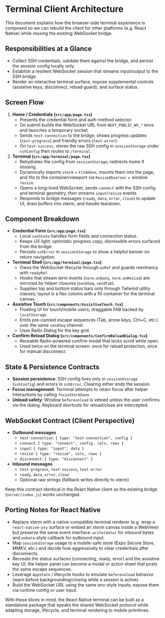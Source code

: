 # Terminal Client Architecture

This document explains how the browser-side terminal experience is composed so we can rebuild the client for other platforms (e.g. React Native) while reusing the existing WebSocket bridge.

## Responsibilities at a Glance
- Collect SSH credentials, validate them against the bridge, and persist the session config locally only.
- Establish a resilient WebSocket session that streams input/output to the SSH bridge.
- Render an interactive terminal surface, expose supplemental controls (assistive keys, disconnect, reload guard), and surface status.

## Screen Flow
1. **Home / Credentials (`src/app/page.tsx`)**
   - Presents the credential form and auth-method selector.
   - On submit builds the WebSocket URL from `NEXT_PUBLIC_WS_*` envs and launches a temporary socket.
   - Sends `test-connection` to the bridge; shows progress updates (`test-progress`) and friendly errors (`test-error`).
   - On `test-success`, stores the raw SSH config in `sessionStorage` under `sshConfig` then routes to `/terminal`.
2. **Terminal (`src/app/terminal/page.tsx`)**
   - Rehydrates the config from `sessionStorage`; redirects home if missing.
   - Dynamically imports `xterm` + `FitAddon`, mounts them into the page, and fits to the container/viewport via `ResizeObserver` + window `resize`.
   - Opens a long-lived WebSocket, sends `connect` with the SSH config and terminal geometry, then streams `input`/`resize` events.
   - Responds to bridge messages (`ready`, `data`, `error`, `close`) to update UI, drain buffers into xterm, and handle teardown.

## Component Breakdown
- **Credential Form (`src/app/page.tsx`)**
  - Local `useState` handles form fields and connection status.
  - Keeps UX light: optimistic progress copy, dismissible errors surfaced from the bridge.
  - Persists `sshError` in `sessionStorage` to show a helpful banner on return navigation.
- **Terminal Shell (`src/app/terminal/page.tsx`)**
  - Owns the WebSocket lifecycle through `wsRef` and guards reentrancy with `readyRef`.
  - Hooks that stream term events (`term.onData`, `term.onResize`) are mirrored by helper closures (`sendSeq`, `sendTab`).
  - Supplies top and bottom status bars only through Tailwind utility classes; layout is a flex column with a fill container for the terminal canvas.
- **Assistive Touch (`src/components/AssistiveTouch.tsx`)**
  - Floating UI for touch/mobile users; draggable FAB backed by `localStorage`.
  - Emits pre-canned escape sequences (Tab, arrow keys, Ctrl+C, etc.) over the same `sendSeq` channel.
  - Uses Radix Dialog for the key grid.
- **Confirm Reload Dialog (`src/components/ConfirmReloadDialog.tsx`)**
  - Reusable Radix-powered confirm modal that locks scroll while open.
  - Used twice on the terminal screen: once for reload protection, once for manual disconnect.

## State & Persistence Contracts
- **Session persistence**: SSH config lives only in `sessionStorage` (`sshConfig`) and errors in `sshError`. Clearing either ends the session.
- **Focus management**: Terminal attempts to retain focus after helper interactions by calling `focusXtermSoon`.
- **Unload safety**: Window `beforeunload` is vetoed unless the user confirms via the dialog. Keyboard shortcuts for reload/close are intercepted.

## WebSocket Contract (Client Perspective)
- **Outbound messages**
  - `test-connection`: `{ type: "test-connection", config }`
  - `connect`: `{ type: "connect", config, cols, rows }`
  - `input`: `{ type: "input", data }`
  - `resize`: `{ type: "resize", cols, rows }`
  - `disconnect`: `{ type: "disconnect" }`
- **Inbound messages**
  - `test-progress`, `test-success`, `test-error`
  - `ready`, `data`, `error`, `close`
  - Optional raw strings (fallback writes directly to xterm)

Keep this contract identical in the React Native client so the existing bridge (`server/index.js`) works unchanged.

## Porting Notes for React Native
- Replace xterm with a native-compatible terminal renderer (e.g. wrap a `react-native-pty` surface or embed an xterm canvas inside a WebView) but preserve the same event interface: `write(data)` for inbound bytes and `onData`-style callback for outbound input.
- Map `sessionStorage` usage to a mobile-safe store (Expo Secure Store, MMKV, etc.) and decide how aggressively to clear credentials after disconnects.
- Recreate the status surfaces (connecting, ready, error) and the assistive key UI; the helper panel can become a modal or action sheet that posts the same escape sequences.
- Leverage `AppState` / lifecycle hooks to emulate `beforeunload` behavior (warn before backgrounding/closing while a session is active).
- Build the WebSocket URL using the same env-style inputs; expose them via runtime config or user input.

With these slices in mind, the React Native terminal can be built as a standalone package that speaks the shared WebSocket protocol while adapting storage, lifecycle, and terminal rendering to mobile primitives.
